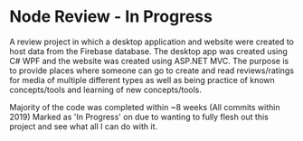 # Node Review - In Progress
 
A review project in which a desktop application and website were created to host data from the Firebase database. The desktop app was created using C# WPF and the website was created using ASP.NET MVC. The purpose is to provide places where someone can go to create and read reviews/ratings for media of multiple different types as well as being practice of known concepts/tools and learning of new concepts/tools. 

Majority of the code was completed within ~8 weeks (All commits within 2019)
Marked as 'In Progress' on due to wanting to fully flesh out this project and see what all I can do with it.
